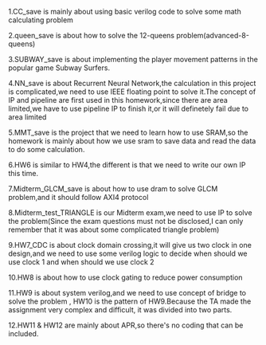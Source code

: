 1.CC_save is mainly about using basic verilog code to solve some math calculating problem 

2.queen_save is about how to solve the 12-queens problem(advanced-8-queens)

3.SUBWAY_save is about implementing the player movement patterns in the popular game Subway Surfers.

4.NN_save is about Recurrent Neural Network,the calculation in this project is complicated,we need to use IEEE floating point to solve it.The concept of IP and pipeline are first used in this homework,since there are area limited,we have to use pipeline IP to finish it,or it will definetely fail due to area limited

5.MMT_save is the project that we need to learn how to use SRAM,so the homework is mainly about how we use sram to save data and read the data to do some calculation.

6.HW6 is similar to HW4,the different is that we need to write our own IP this time.

7.Midterm_GLCM_save is about how to use dram to solve GLCM problem,and it should follow AXI4 protocol

8.Midterm_test_TRIANGLE is our Midterm exam,we need to use IP to solve the problem(Since the exam questions must not be disclosed,I can only remember that it was about some complicated triangle problem) 

9.HW7_CDC is about clock domain crossing,it will give us two clock in one design,and we need to use some verilog logic to decide when should we use clock 1 and when should we use clock 2

10.HW8 is about how to use clock gating to reduce power consumption

11.HW9 is about system verilog,and we need to use concept of bridge to solve the problem , HW10 is the pattern of HW9.Because the TA made the assignment very complex and difficult, it was divided into two parts.

12.HW11 & HW12 are mainly about APR,so there's no coding that can be included.
